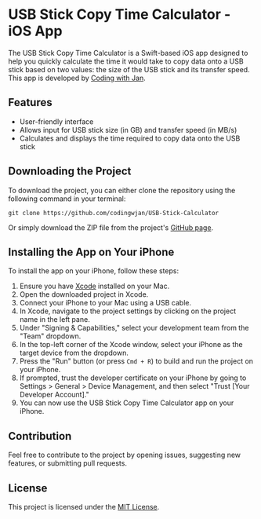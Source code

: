 # USB Stick Copy Time Calculator - iOS App

The USB Stick Copy Time Calculator is a Swift-based iOS app designed to help you quickly calculate the time it would take to copy data onto a USB stick based on two values: the size of the USB stick and its transfer speed. This app is developed by [Coding with Jan](https://github.com/codingwjan).

## Features

- User-friendly interface
- Allows input for USB stick size (in GB) and transfer speed (in MB/s)
- Calculates and displays the time required to copy data onto the USB stick

## Downloading the Project

To download the project, you can either clone the repository using the following command in your terminal:

`git clone https://github.com/codingwjan/USB-Stick-Calculator`

Or simply download the ZIP file from the project's [GitHub page](https://github.com/codingwjan/USB-Stick-Calculator).

## Installing the App on Your iPhone

To install the app on your iPhone, follow these steps:

1. Ensure you have [Xcode](https://developer.apple.com/xcode/) installed on your Mac.
2. Open the downloaded project in Xcode.
3. Connect your iPhone to your Mac using a USB cable.
4. In Xcode, navigate to the project settings by clicking on the project name in the left pane.
5. Under "Signing & Capabilities," select your development team from the "Team" dropdown.
6. In the top-left corner of the Xcode window, select your iPhone as the target device from the dropdown.
7. Press the "Run" button (or press `Cmd + R`) to build and run the project on your iPhone.
8. If prompted, trust the developer certificate on your iPhone by going to Settings > General > Device Management, and then select "Trust [Your Developer Account]."
9. You can now use the USB Stick Copy Time Calculator app on your iPhone.

## Contribution

Feel free to contribute to the project by opening issues, suggesting new features, or submitting pull requests.

## License

This project is licensed under the [MIT License](https://opensource.org/licenses/MIT).